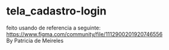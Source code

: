 # tela_cadastro-login
feito usando de referencia a seguinte: https://www.figma.com/community/file/1112900201920746556   
By Patricia de Meireles

